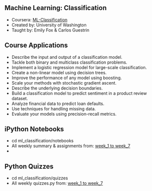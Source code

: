 ## Machine Learning: Classification

 - Coursera: [ML-Classification](https://goo.gl/9Q0jQO)
 - Created by: University of Washington
 - Taught by: Emily Fox & Carlos Guestrin
 
## Course Applications
  
 - Describe the input and output of a classification model.
 - Tackle both binary and multiclass classification problems.
 - Implement a logistic regression model for large-scale classification.  
 - Create a non-linear model using decision trees.
 - Improve the performance of any model using boosting.
 - Scale your methods with stochastic gradient ascent.
 - Describe the underlying decision boundaries.  
 - Build a classification model to predict sentiment in a product review dataset.  
 - Analyze financial data to predict loan defaults.
 - Use techniques for handling missing data.
 - Evaluate your models using precision-recall metrics. 

## iPython Notebooks

 - cd ml_classification/notebooks
 - All weekly summary & assignments from: [week_1 to week_7](https://gitlab.com/nadyaK/ml_classification/tree/master/notebooks)
 - 
## Python Quizzes

 - cd ml_classification/quizzes
 - All weekly quizzes.py from: [week_1 to week_7](https://gitlab.com/nadyaK/ml_classification/tree/master/quizzes)